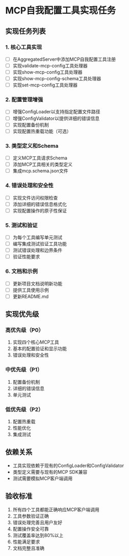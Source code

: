 # MCP自我配置工具实现任务

## 实现任务列表

### 1. 核心工具实现
- [ ] 在AggregatedServer中添加MCP自我配置工具注册
- [ ] 实现validate-mcp-config工具处理器
- [ ] 实现show-mcp-config工具处理器
- [ ] 实现show-mcp-config-schema工具处理器
- [ ] 实现set-mcp-config工具处理器

### 2. 配置管理增强
- [ ] 增强ConfigLoader以支持指定配置文件路径
- [ ] 增强ConfigValidator以提供详细的错误信息
- [ ] 实现配置备份机制
- [ ] 实现配置热重载功能（可选）

### 3. 类型定义和Schema
- [ ] 定义MCP工具请求Schema
- [ ] 添加MCP工具相关的类型定义
- [ ] 集成mcp.schema.json文件

### 4. 错误处理和安全性
- [ ] 实现文件访问权限检查
- [ ] 添加详细的错误信息格式化
- [ ] 实现配置操作的原子性保证

### 5. 测试和验证
- [ ] 为每个工具编写单元测试
- [ ] 编写集成测试验证工具功能
- [ ] 测试错误处理和边界条件
- [ ] 验证性能要求

### 6. 文档和示例
- [ ] 更新项目文档说明新功能
- [ ] 提供工具使用示例
- [ ] 更新README.md

## 实现优先级

### 高优先级（P0）
1. 实现四个核心MCP工具
2. 基本的配置验证和显示功能
3. 错误处理和安全性

### 中优先级（P1）
1. 配置备份机制
2. 详细的错误信息
3. 单元测试

### 低优先级（P2）
1. 配置热重载
2. 性能优化
3. 集成测试

## 依赖关系

- 工具实现依赖于现有的ConfigLoader和ConfigValidator
- 类型定义需要与现有的MCP SDK兼容
- 测试需要模拟MCP客户端调用

## 验收标准

1. 所有四个工具都能正确响应MCP客户端调用
2. 工具参数验证正确
3. 错误处理完善且用户友好
4. 配置操作安全可靠
5. 测试覆盖率达到80%以上
6. 性能满足要求
7. 文档完整且准确